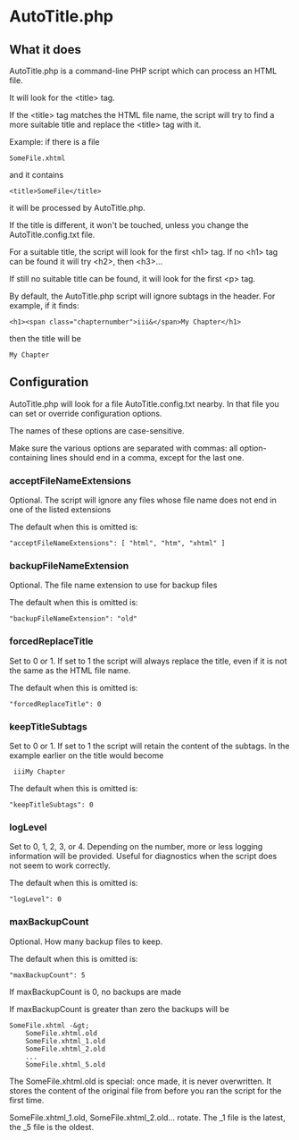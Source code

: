 # AutoTitle.php

## What it does

AutoTitle.php is a command-line PHP script which can process an HTML file.

It will look for the  &lt;title&gt; tag. 

If the  &lt;title&gt; tag matches the HTML file name, the script will try to find a 
more suitable title and replace the  &lt;title&gt; tag with it.

Example: if there is a file

    SomeFile.xhtml

and it contains

    <title>SomeFile</title>

it will be processed by AutoTitle.php.

If the title is different, it won't be touched, unless you change the AutoTitle.config.txt 
file.

For a suitable title, the script will look for the first &lt;h1&gt; tag. If no &lt;h1&gt; tag can be found
it will try &lt;h2&gt;, then &lt;h3&gt;...

If still no suitable title can be found, it will look for the first &lt;p&gt; tag.

By default, the AutoTitle.php script will ignore subtags in the header. For example, if it finds:

    <h1><span class="chapternumber">iii&</span>My Chapter</h1>

then the title will be

    My Chapter

## Configuration

AutoTitle.php will look for a file AutoTitle.config.txt nearby. In that file you can set 
or override configuration options. 

The names of these options are case-sensitive.

Make sure the various options are separated with commas: all option-containing lines should end in a comma, except for the last one.

### acceptFileNameExtensions

Optional. The script will ignore any files whose file name does not end in one of the listed extensions

The default when this is omitted is:

    "acceptFileNameExtensions": [ "html", "htm", "xhtml" ]

### backupFileNameExtension

Optional. The file name extension to use for backup files

The default when this is omitted is:

    "backupFileNameExtension": "old"

### forcedReplaceTitle

Set to 0 or 1. If set to 1 the script will always replace the title, even if it is not the same
as the HTML file name.

The default when this is omitted is:

    "forcedReplaceTitle": 0

### keepTitleSubtags

Set to 0 or 1. If set to 1 the script will retain the content of the subtags. In the example
earlier on the title would become

     iiiMy Chapter

The default when this is omitted is:

    "keepTitleSubtags": 0

### logLevel

Set to 0, 1, 2, 3, or 4. Depending on the number, more or less logging information will be
provided. Useful for diagnostics when the script does not seem to work correctly.

The default when this is omitted is:

    "logLevel": 0

### maxBackupCount

Optional. How many backup files to keep.

The default when this is omitted is:

    "maxBackupCount": 5

If maxBackupCount is 0, no backups are made

If maxBackupCount is greater than zero the backups will be

    SomeFile.xhtml -&gt;
        SomeFile.xhtml.old
        SomeFile.xhtml_1.old
        SomeFile.xhtml_2.old
        ...
        SomeFile.xhtml_5.old

The SomeFile.xhtml.old is special: once made, it is never overwritten. It
stores the content of the original file from before you ran the script for the 
first time.

SomeFile.xhtml_1.old, SomeFile.xhtml_2.old... rotate. The _1 file is the latest,
the _5 file is the oldest.
